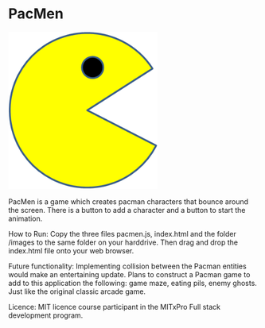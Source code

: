 # PacMen

<img src="./images/pacman1.png" width="300">

PacMen is a game which creates pacman characters that bounce around the screen. There is a button to add a character and a button to start the animation.

How to Run: Copy the three files pacmen.js, index.html and the folder /images to the same folder on your harddrive. Then drag and drop the index.html file onto your web browser.

Future functionality: Implementing collision between the Pacman entities would make an entertaining update. Plans to construct a Pacman game to add to this application the following: game maze, eating pils, enemy ghosts. Just like the original classic arcade game.

Licence: MIT licence 
course participant in the MITxPro Full stack development program.
